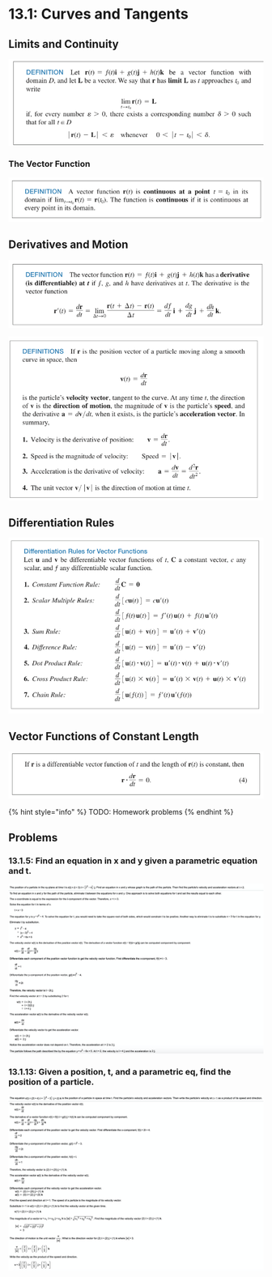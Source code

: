 # 13.1: Curves and Tangents

## Limits and Continuity

![](../../../.gitbook/assets/image%20%28270%29.png)

### The Vector Function

![](../../../.gitbook/assets/image%20%28273%29.png)

## Derivatives and Motion

![](../../../.gitbook/assets/image%20%28328%29.png)

![](../../../.gitbook/assets/image%20%28278%29.png)

## Differentiation Rules

![](../../../.gitbook/assets/image%20%28259%29%20%281%29.png)

## Vector Functions of Constant Length

![](../../../.gitbook/assets/image%20%28295%29.png)

{% hint style="info" %}
TODO: Homework problems
{% endhint %}

## Problems

### 13.1.5: Find an equation in x and y given a parametric equation and t.

![](../../../.gitbook/assets/image%20%28261%29.png)

### 13.1.13: Given a position, t, and a parametric eq, find the position of a particle.

![](../../../.gitbook/assets/image%20%28327%29.png)














